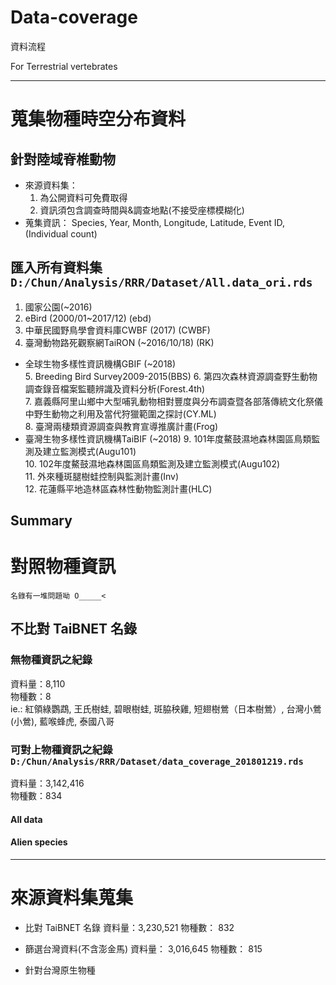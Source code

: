 # Data-coverage
資料流程

For Terrestrial vertebrates

***
# 蒐集物種時空分布資料
## 針對陸域脊椎動物
- 來源資料集：
  1. 為公開資料可免費取得
  2. 資訊須包含調查時間與&調查地點(不接受座標模糊化)
- 蒐集資訊：
    Species, Year, Month, Longitude, Latitude, Event ID, (Individual count)

## 匯入所有資料集  `D:/Chun/Analysis/RRR/Dataset/All.data_ori.rds`
1. 國家公園(~2016)  
2. eBird (2000/01~2017/12) (ebd)  
3. 中華民國野鳥學會資料庫CWBF (2017) (CWBF) 
4. 臺灣動物路死觀察網TaiRON (~2016/10/18) (RK)  
* 全球生物多樣性資訊機構GBIF (~2018)  
   5. Breeding Bird Survey2009-2015(BBS) 
   6. 第四次森林資源調查野生動物調查錄音檔案監聽辨識及資料分析(Forest.4th)  
   7. 嘉義縣阿里山鄉中大型哺乳動物相對豐度與分布調查暨各部落傳統文化祭儀中野生動物之利用及當代狩獵範圍之探討(CY.ML)  
   8. 臺灣兩棲類資源調查與教育宣導推廣計畫(Frog)  
* 臺灣生物多樣性資訊機構TaiBIF (~2018) 
   9. 101年度鰲鼓濕地森林園區鳥類監測及建立監測模式(Augu101)  
   10. 102年度鰲鼓濕地森林園區鳥類監測及建立監測模式(Augu102)  
   11. 外來種斑腿樹蛙控制與監測計畫(Inv)  
   12. 花蓮縣平地造林區森林性動物監測計畫(HLC)  

## Summary




# 對照物種資訊
`名錄有一堆問題呦 O_____<`


## **不**比對 TaiBNET 名錄
### 無物種資訊之紀錄
資料量：8,110  
物種數：8  
ie.: 紅領綠鸚鵡, 王氏樹蛙, 碧眼樹蛙, 斑脇秧雞, 短翅樹鶯（日本樹鶯）, 台灣小鶯(小鶯), 藍喉蜂虎, 泰國八哥



### 可對上物種資訊之紀錄  `D:/Chun/Analysis/RRR/Dataset/data_coverage_201801219.rds`
資料量：3,142,416  
物種數：834
#### All data




#### Alien species




***
# 來源資料集蒐集
* 比對 TaiBNET 名錄
資料量：3,230,521
物種數： 832

* 篩選台灣資料(不含澎金馬) 
資料量： 3,016,645
物種數： 815

* 針對台灣原生物種

